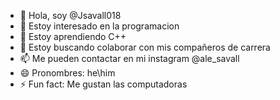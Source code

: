 - 👋 Hola, soy @Jsavall018
- 👀 Estoy interesado en la programacion
- 🌱 Estoy aprendiendo C++
- 💞️ Estoy buscando colaborar con mis compañeros de carrera
- 📫 Me pueden contactar en mi instagram @ale_savall
- 😄 Pronombres: he\him
- ⚡ Fun fact: Me gustan las computadoras

